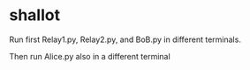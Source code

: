 # shallot

Run first Relay1.py, Relay2.py, and BoB.py in different terminals.

Then run Alice.py also in a different terminal
